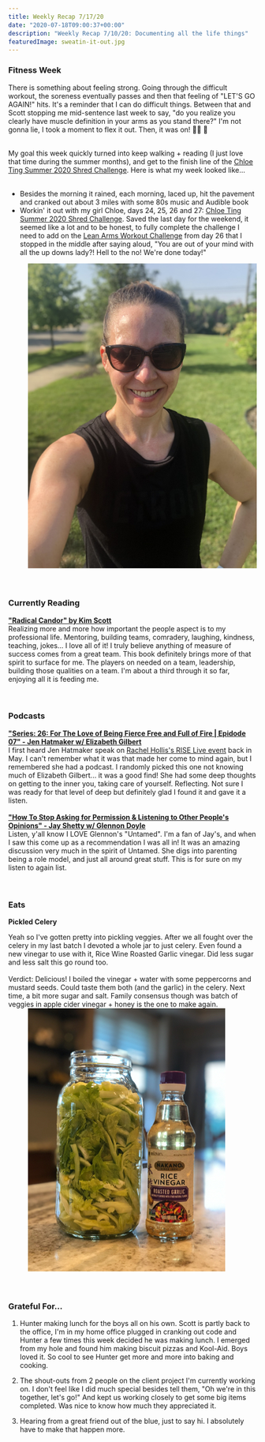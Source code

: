 ```yaml
---
title: Weekly Recap 7/17/20
date: "2020-07-18T09:00:37+00:00"
description: "Weekly Recap 7/10/20: Documenting all the life things"
featuredImage: sweatin-it-out.jpg
---
```


### Fitness Week
There is something about feeling strong. Going through the difficult workout, the soreness eventually passes and then that feeling of "LET'S GO AGAIN!" hits. It's a reminder that I can do difficult things. Between that and Scott stopping me mid-sentence last week to say, "do you realize you clearly have muscle definition in your arms as you stand there?" I'm not gonna lie, I took a moment to flex it out. Then, it was on! 🏋️‍♀️ 💪
<br /><br />

<div class="split">
<div>
My goal this week quickly turned into keep walking + reading (I just love that time during the summer months), and get to the finish line of the <a href="https://www.chloeting.com/program/2020/summer-shred-challenge.html" target="_blank" rel="noopener">Chloe Ting Summer 2020 Shred Challenge</a>. Here is what my week looked like...
<br/><br/>
<ul>
<li> Besides the morning it rained, each morning, laced up, hit the pavement and cranked out about 3 miles with some 80s music and Audible book</li>
<li> Workin' it out with my girl Chloe, days 24, 25, 26 and 27: <a href="https://www.chloeting.com/program/2020/summer-shred-challenge.html" target="_blank" rel="noopener">Chloe Ting Summer 2020 Shred Challenge</a>. Saved the last day for the weekend, it seemed like a lot and to be honest, to fully complete the challenge I need to add on the <a href="https://www.youtube.com/watch?v=5qCjyzbKmAE&feature=youtu.be" target="_blank" rel="noopener">Lean Arms Workout Challenge</a> from day 26 that I stopped in the middle after saying aloud, "You are out of your mind with all the up downs lady?! Hell to the no! We're done today!"</li>
</ul>
</div>
<div style="min-width: 200px; margin-left: 40px"><img src='./sweatin-it-out.jpg' alt="Sweatin' it out"/></div>
</div>
<br />
<br />

### Currently Reading
<a href="https://www.radicalcandor.com/" target="_blank">**"Radical Candor" by Kim Scott**</a><br/>Realizing more and more how important the people aspect is to my professional life. Mentoring, building teams, comradery, laughing, kindness, teaching, jokes... I love all of it! I truly believe anything of measure of success comes from a great team. This book definitely brings more of that spirit to surface for me. The players on needed on a team, leadership, building those qualities on a team. I'm about a third through it so far, enjoying all it is feeding me. 
<br />
<br />
<br />

### Podcasts
<a href="https://jenhatmaker.com/podcast/series-26/elizabeth-gilbert-moves-from-fear-to-fierce/" target="_blank" rel="noopener">**"Series: 26: For The Love of Being Fierce Free and Full of Fire | Epidode 07" - Jen Hatmaker w/ Elizabeth Gilbert**</a><br/>I first heard Jen Hatmaker speak on <a href="https://thehollisco.com/pages/rise-live" target="_blank" rel="noopener">Rachel Hollis's RISE Live event</a> back in May. I can't remember what it was that made her come to mind again, but I remembered she had a podcast. I randomly picked this one not knowing much of Elizabeth Gilbert... it was a good find! She had some deep thoughts on getting to the inner you, taking care of yourself. Reflecting. Not sure I was ready for that level of deep but definitely glad I found it and gave it a listen. 
<br /><br />
<a href="https://jayshetty.me/podcast/glennon-doyle-on-how-to-stop-asking-for-permission-listening-to-other-peoples-opinions/" target="_blank" rel="noopener">**"How To Stop Asking for Permission & Listening to Other People's Opinions" - Jay Shetty w/ Glennon Doyle**</a><br/>Listen, y'all know I LOVE Glennon's "Untamed". I'm a fan of Jay's, and when I saw this come up as a recommendation I was all in! It was an amazing discussion very much in the spirit of Untamed. She digs into parenting being a role model, and just all around great stuff. This is for sure on my listen to again list. 
<br />
<br />
<br />

### Eats
**Pickled Celery**<br/>
<div class="split">
<div>Yeah so I've gotten pretty into pickling veggies. After we all fought over the celery in my last batch I devoted a whole jar to just celery. Even found a new vinegar to use with it, Rice Wine Roasted Garlic vinegar. Did less sugar and less salt this go round too.<br/><br/>Verdict: Delicious! I boiled the vinegar + water with some peppercorns and mustard seeds. Could taste them both (and the garlic) in the celery. Next time, a bit more sugar and salt. Family consensus though was batch of veggies in apple cider vinegar + honey is the one to make again.</div>
<div style="min-width: 150px; margin-left: 40px"><img src='./pickled-celery.jpg' alt='Pickled celery - roasted garlic vinegar'/></div>
</div>
<br />
<br />

### Grateful For...
1. Hunter making lunch for the boys all on his own. Scott is partly back to the office, I'm in my home office plugged in cranking out code and Hunter a few times this week decided he was making lunch. I emerged from my hole and found him making biscuit pizzas and Kool-Aid. Boys loved it. So cool to see Hunter get more and more into baking and cooking. 

2. The shout-outs from 2 people on the client project I'm currently working on. I don't feel like I did much special besides tell them, "Oh we're in this together, let's go!" And kept us working closely to get some big items completed. Was nice to know how much they appreciated it. 

3. Hearing from a great friend out of the blue, just to say hi. I absolutely have to make that happen more. 
<br />
<br />
<br />
